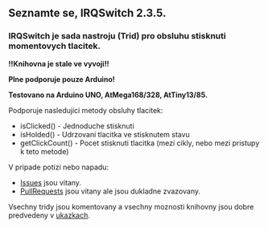 ## Seznamte se, IRQSwitch 2.3.5.

### IRQSwitch je sada nastroju (Trid) pro obsluhu stisknuti momentovych tlacitek.
**!!Knihovna je stale ve vyvoji!!**

**Plne podporuje pouze Arduino!**

**Testovano na Arduino UNO, AtMega168/328, AtTiny13/85.**

Podporuje nasledujici metody obsluhy tlacitek:
- isClicked()     - Jednoduche stisknuti
- isHolded()      - Udrzovani tlacitka ve stisknutem stavu
- getClickCount() - Pocet stisknuti tlacitka (mezi cikly, nebo mezi pristupy k teto metode)

V pripade potizi nebo napadu:
- [Issues](http://github.com/colesnicov/IRQSwitch/issues/) jsou vitany.
- [PullRequests](http://github.com/colesnicov/IRQSwitch/pulls/) jsou vitany ale jsou dukladne zvazovany.

Vsechny tridy jsou komentovany a vsechny moznosti knihovny jsou dobre predvedeny v [ukazkach](http:??github.com/colesnicov/IRQSwitch/examples/).
